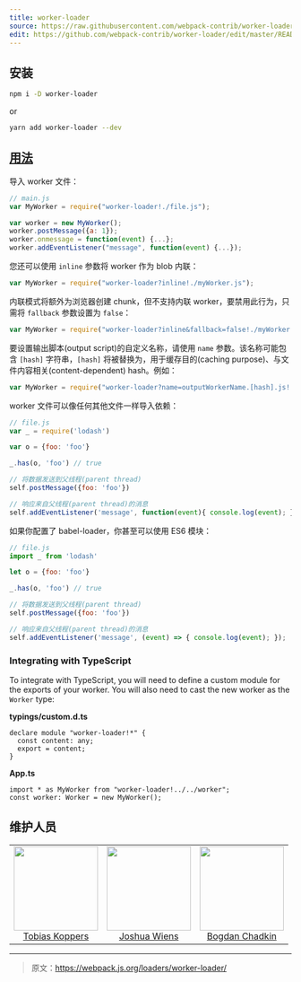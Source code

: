 ```yaml
---
title: worker-loader
source: https://raw.githubusercontent.com/webpack-contrib/worker-loader/master/README.md
edit: https://github.com/webpack-contrib/worker-loader/edit/master/README.md
---
```

## 安装

```bash
npm i -D worker-loader
```

or

```bash
yarn add worker-loader --dev
```

## <a href="https://webpack.js.org/concepts/loaders">用法</a>

导入 worker 文件：

``` javascript
// main.js
var MyWorker = require("worker-loader!./file.js");

var worker = new MyWorker();
worker.postMessage({a: 1});
worker.onmessage = function(event) {...};
worker.addEventListener("message", function(event) {...});
```

您还可以使用 `inline` 参数将 worker 作为 blob 内联：
``` javascript
var MyWorker = require("worker-loader?inline!./myWorker.js");
```

内联模式将额外为浏览器创建 chunk，但不支持内联 worker，要禁用此行为，只需将 `fallback` 参数设置为 `false`：

``` javascript
var MyWorker = require("worker-loader?inline&fallback=false!./myWorker.js");
```

要设置输出脚本(output script)的自定义名称，请使用 `name` 参数。该名称可能包含 `[hash]` 字符串，`[hash]` 将被替换为，用于缓存目的(caching purpose)、与文件内容相关(content-dependent) hash。例如：

``` javascript
var MyWorker = require("worker-loader?name=outputWorkerName.[hash].js!./myWorker.js");
```


worker 文件可以像任何其他文件一样导入依赖：

``` javascript
// file.js
var _ = require('lodash')

var o = {foo: 'foo'}

_.has(o, 'foo') // true

// 将数据发送到父线程(parent thread)
self.postMessage({foo: 'foo'})

// 响应来自父线程(parent thread)的消息
self.addEventListener('message', function(event){ console.log(event); });
```

如果你配置了 babel-loader，你甚至可以使用 ES6 模块：

``` javascript
// file.js
import _ from 'lodash'

let o = {foo: 'foo'}

_.has(o, 'foo') // true

// 将数据发送到父线程(parent thread)
self.postMessage({foo: 'foo'})

// 响应来自父线程(parent thread)的消息
self.addEventListener('message', (event) => { console.log(event); });
```

### Integrating with TypeScript

To integrate with TypeScript, you will need to define a custom module for the exports of your worker. You will also need to cast the new worker as the `Worker` type:

**typings/custom.d.ts**
```
declare module "worker-loader!*" {
  const content: any;
  export = content;
}
```

**App.ts**
```
import * as MyWorker from "worker-loader!../../worker";
const worker: Worker = new MyWorker();
```

## 维护人员

<table>
  <tbody>
    <tr>
      <td align="center">
        <a href="https://github.com/sokra">
          <img width="150" height="150" src="https://github.com/sokra.png?s=150">
        </a>
        <br />
        <a href="https://github.com/sokra">Tobias Koppers</a>
      </td>
      <td align="center">
        <a href="https://github.com/d3viant0ne">
          <img width="150" height="150" src="https://avatars2.githubusercontent.com/u/8420490?v=3&s=150">
        </a>
        <br />
        <a href="https://github.com/d3viant0ne">Joshua Wiens</a>
      </td>
      <td align="center">
        <a href="https://github.com/TrySound">
          <img width="150" height="150" src="https://avatars3.githubusercontent.com/u/5635476?v=3&s=150">
        </a>
        <br />
        <a href="https://github.com/TrySound">Bogdan Chadkin</a>
      </td>
    </tr>
  <tbody>
</table>


[npm]: https://img.shields.io/npm/v/worker-loader.svg
[npm-url]: https://npmjs.com/package/worker-loader

[deps]: https://david-dm.org/webpack-contrib/worker-loader.svg
[deps-url]: https://david-dm.org/webpack-contrib/worker-loader

[chat]: https://img.shields.io/badge/gitter-webpack%2Fwebpack-brightgreen.svg
[chat-url]: https://gitter.im/webpack/webpack

[test]: http://img.shields.io/travis/webpack-contrib/worker-loader.svg
[test-url]: https://travis-ci.org/webpack-contrib/worker-loader

***

> 原文：https://webpack.js.org/loaders/worker-loader/
